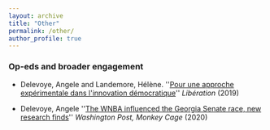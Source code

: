 ```yaml
---
layout: archive
title: "Other"
permalink: /other/
author_profile: true
---
```


### Op-eds and broader engagement

- Delevoye, Angele and Landemore, Hélène. ''[Pour une approche expérimentale dans l'innovation démocratique](https://www.liberation.fr/debats/2019/10/03/pour-une-approche-experimentale-dans-l-innovation-democratique_1754975})'' *Libération* (2019) 

- Delevoye, Angele ''[The WNBA influenced the Georgia Senate race, new research finds](https://www.washingtonpost.com/politics/2020/11/30/wnba-influenced-georgia-senate-race-new-research-finds/?utm_medium=social&utm_source=twitter&utm_campaign=wp_monkeycage})'' *Washington Post, Monkey Cage* (2020) 



